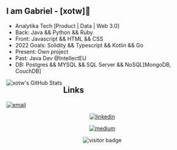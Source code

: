 ## I am Gabriel - [xotw]👋

* Analytika Tech [Product | Data | Web 3.0]
* Back: Java && Python && Ruby
* Front: Javascript && HTML && CSS
* 2022 Goals: Solidity && Typescript && Kotlin && Go
* Present: Own project
* Past: Java Dev @IntellectEU
* DB: Postgres && MYSQL && SQL Server && NoSQL[MongoDB, CouchDB]

<p align="center">
 <img align="left" alt="xotw's GitHub Stats" src="https://github-readme-stats.vercel.app/api?username=xotw&theme=blue-green&show_icons=true&hide_border=true" />
</p>

## Links

<p align="center">
  
  <a href="ghfrancon@protonmail.com"><img src="https://img.icons8.com/fluency/48/000000/protonmail.png" alt="email"/></a>
 </p>
 <p align="center">
  <a href="https://www.linkedin.com/in/gabriel-hardy-françon-21491286"><img src="https://img.icons8.com/color/96/000000/linkedin.png" alt="linkedin"/></a>
 </p>
 <p align="center">
  <a href="https://ghf.medium.com"><img src="https://img.icons8.com/color/96/000000/medium-logo.png" alt="medium"/></a>
</p>

<p  align="center">
  <img src="https://visitor-badge.glitch.me/badge?page_id=xotw.xotw" alt="visitor badge"/>
</p>
